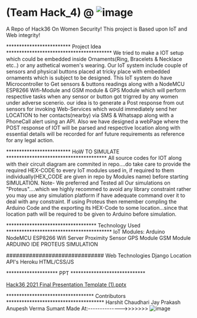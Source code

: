 # (Team Hack_4) @ ![image](https://user-images.githubusercontent.com/60003982/114287611-c583a900-9a85-11eb-998c-d9c693e500a5.png)

A Repo of Hack36 On Women Security!
This project is Based upon IoT and Web integrity!

************************* Project Idea *****************************************
We tried to make a IOT setup which could be embedded inside Ornaments(Ring, Bracelets & Necklace etc..) or any asthetical women's wearing.
Our IoT system include couple of sensors and physical buttons placed at tricky place with embedded ornaments which is subject to be designed.
This IoT system do have Microcontroller to Get sensors & buttons readings along with a NodeMCU ESP8266 Wifi-Module and GSM module & GPS Module which will perform respective tasks when any sensor or button got trigrred by any women under adverse scenerio.
our idea is to generate a Post response from out sensors for invoking Web-Services which would immediately send her LOCATION to her contacts(nearby) via SMS & Whatsapp along with a PhoneCall alert using an API.
Also we have designed a webPage where the POST response of IOT will be parsed and respective location along with essential details will be recorded for anf future requirements as reference for any legal action.

************************* HoW TO SIMULATE ***************************************
All source codes for IOT along with their circuit diagram are commited in repo....do take care to provide the required HEX-CODE to every IoT modules used in, if required to them individually(HEX_CODE are given in repo by Modules name) before starting SIMULATION.
Note- We preferred and Tested all Our simulations on "Proteus"....which we highly recommed to avoid any library constraint rather you may use any simulation platform if have adequate command over it to deal with any constraint.
If using Proteus then remember compling the Arduino Code and the exporting its HEX-Code to some location...since that location path will be required to be given to Arduino before simulation.

*********************************** Technology Used *****************************************
IoT Modules:
Arduino
NodeMCU ESP8266 Wifi Server
Proximity Sensor
GPS Module
GSM Module
ARDUINO IDE
PROTEUS SIMULATION

##############################
Web Technologies
Django
Location API's
Heroku
HTML/CSS/JS

******************** PPT *****************************

[Hack36 2021 Final Presentation Template (1).pptx](https://github.com/Lucifer2525-jnv/Hack_36/files/6291010/Hack36.2021.Final.Presentation.Template.1.pptx)


********************************** Contributors **************************************
Harshit Chaudhari
Jay Prakash
Anupesh Verma
Sumant
Made At:-------------->>>>>>>
![image](https://user-images.githubusercontent.com/60003982/114287637-0a0f4480-9a86-11eb-93e3-5533dd733963.png)


